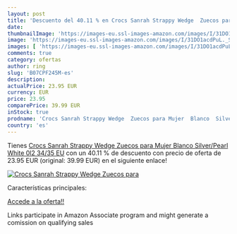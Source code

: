 ```yaml
---
layout: post
title: 'Descuento del 40.11 % en Crocs Sanrah Strappy Wedge  Zuecos para '
date: 
thumbnailImage: 'https://images-eu.ssl-images-amazon.com/images/I/31DO1acdPuL._SL200_.jpg'
image: 'https://images-eu.ssl-images-amazon.com/images/I/31DO1acdPuL._SL200_.jpg'
images: [ 'https://images-eu.ssl-images-amazon.com/images/I/31DO1acdPuL._SL200_.jpg' ]
comments: true
category: ofertas
author: ring
slug: 'B07CPF245M-es'
description:
actualPrice: 23.95 EUR
currency: EUR
price: 23.95
comparePrice: 39.99 EUR
inStock: true
prodname: 'Crocs Sanrah Strappy Wedge  Zuecos para Mujer  Blanco  Silver/Pearl White 0l2   34/35 EU'
country: 'es'
---
```


Tienes [Crocs Sanrah Strappy Wedge  Zuecos para Mujer  Blanco  Silver/Pearl White 0l2   34/35 EU](https://www.amazon.es/dp/B07CPF245M/?tag=tolees-21) con un 40.11 % de descuento con precio de oferta de 23.95 EUR (original: 39.99 EUR) en el siguiente enlace!

[![Crocs Sanrah Strappy Wedge  Zuecos para ](https://images-eu.ssl-images-amazon.com/images/I/31DO1acdPuL._SL200_.jpg)](https://www.amazon.es/dp/B07CPF245M/?tag=tolees-21)

Características principales:


[Accede a la oferta!!](https://www.amazon.es/dp/B07CPF245M/?tag=tolees-21)

Links participate in Amazon Associate program and might generate a comission on qualifying sales


